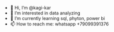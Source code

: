- 👋 Hi, I’m @kagi-kar
- 👀 I’m interested in data analyzing
- 🌱 I’m currently learning sql, phyton, power bi
- 📫 How to reach me: whatsapp +79099391376

<!---
kagi-kar/kagi-kar is a ✨ special ✨ repository because its `README.md` (this file) appears on your GitHub profile.
You can click the Preview link to take a look at your changes.
--->
